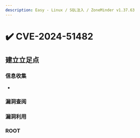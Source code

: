 ```yaml
---
description: Easy - Linux / SQL注入 / ZoneMinder v1.37.63
---
```


# ✔️ CVE-2024-51482

## 建立立足点

### 信息收集

*

















### 漏洞查阅











### 漏洞利用













### ROOT















